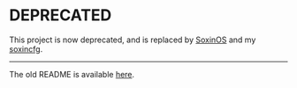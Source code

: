 # DEPRECATED

This project is now deprecated, and is replaced by
[SoxinOS](https://github.com/SoxinOS/soxin/) and my
[soxincfg](https://github.com/kalbasit/soxincfg).

---

The old README is available [here](/README-old.md).
